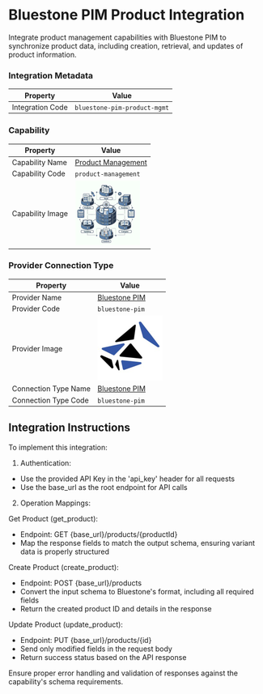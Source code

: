 # Bluestone PIM Product Integration
Integrate product management capabilities with Bluestone PIM to synchronize product data, including creation, retrieval, and updates of product information.

### Integration Metadata
| Property | Value |
|----------|------|
| Integration Code | `bluestone-pim-product-mgmt` |

### Capability
| Property | Value |
|----------|------|
| Capability Name | [Product Management](../../capability/product-management) |
| Capability Code | `product-management` |
| Capability Image | ![Product Management Capability Square Image](../../capability/product-management/images/product-management_square.png) |

### Provider Connection Type
| Property | Value |
|----------|------|
| Provider Name | [Bluestone PIM](../../provider/bluestone-pim) |
| Provider Code | `bluestone-pim` |
| Provider Image | ![Bluestone PIM Provider Square Image](../../provider/bluestone-pim/images/bluestone-pim_square.png) |
| Connection Type Name | [Bluestone PIM](../../provider/bluestone-pim#bluestone-pim) |
| Connection Type Code | `bluestone-pim` |

## Integration Instructions
To implement this integration:

1. Authentication:
- Use the provided API Key in the 'api_key' header for all requests
- Use the base_url as the root endpoint for API calls

2. Operation Mappings:

Get Product (get_product):
- Endpoint: GET {base_url}/products/{productId}
- Map the response fields to match the output schema, ensuring variant data is properly structured

Create Product (create_product):
- Endpoint: POST {base_url}/products
- Convert the input schema to Bluestone's format, including all required fields
- Return the created product ID and details in the response

Update Product (update_product):
- Endpoint: PUT {base_url}/products/{id}
- Send only modified fields in the request body
- Return success status based on the API response

Ensure proper error handling and validation of responses against the capability's schema requirements.